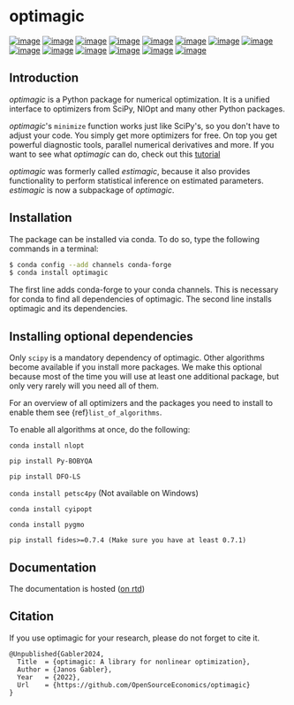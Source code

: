# optimagic

[![image](https://img.shields.io/pypi/v/estimagic?color=blue)](https://pypi.org/project/estimagic)
[![image](https://img.shields.io/pypi/pyversions/estimagic)](https://pypi.org/project/estimagic)
[![image](https://img.shields.io/conda/vn/conda-forge/estimagic.svg)](https://anaconda.org/conda-forge/estimagic)
[![image](https://img.shields.io/conda/pn/conda-forge/estimagic.svg)](https://anaconda.org/conda-forge/estimagic)
[![image](https://img.shields.io/pypi/l/estimagic)](https://pypi.org/project/estimagic)
[![image](https://readthedocs.org/projects/estimagic/badge/?version=latest)](https://estimagic.readthedocs.io/en/latest)
[![image](https://img.shields.io/github/actions/workflow/status/OpenSourceEconomics/estimagic/main.yml?branch=main)](https://github.com/OpenSourceEconomics/estimagic/actions?query=branch%3Amain)
[![image](https://codecov.io/gh/OpenSourceEconomics/estimagic/branch/main/graph/badge.svg)](https://codecov.io/gh/OpenSourceEconomics/optimagic)
[![image](https://results.pre-commit.ci/badge/github/OpenSourceEconomics/estimagic/main.svg)](https://github.com/OpenSourceEconomics/optimagic/actions?query=branch%3Amain)
[![image](https://img.shields.io/badge/code%20style-black-000000.svg)](https://github.com/psf/black)
[![image](https://img.shields.io/badge/Contributor%20Covenant-2.1-4baaaa.svg)](CODE_OF_CONDUCT.md)
[![image](https://pepy.tech/badge/estimagic/month)](https://pepy.tech/project/estimagic)
[![image](https://img.shields.io/badge/NumFOCUS-affiliated%20project-orange.svg?style=flat&colorA=E1523D&colorB=007D8A)](https://numfocus.org/sponsored-projects/affiliated-projects)
[![image](https://img.shields.io/twitter/follow/aiidateam.svg?style=social&label=Follow)](https://x.com/optimagic)

## Introduction

*optimagic* is a Python package for numerical optimization. It is a unified interface to
optimizers from SciPy, NlOpt and many other Python packages.

*optimagic*'s `minimize` function works just like SciPy's, so you don't have to adjust
your code. You simply get more optimizers for free. On top you get powerful diagnostic
tools, parallel numerical derivatives and more. If you want to see what *optimagic* can
do, check out this [tutorial](tutorials/optimization_overview.ipynb)

*optimagic* was formerly called *estimagic*, because it also provides functionality to
perform statistical inference on estimated parameters. *estimagic* is now a subpackage
of *optimagic*.

## Installation

The package can be installed via conda. To do so, type the following commands in a
terminal:

```bash
$ conda config --add channels conda-forge
$ conda install optimagic
```

The first line adds conda-forge to your conda channels. This is necessary for conda to
find all dependencies of optimagic. The second line installs optimagic and its
dependencies.

## Installing optional dependencies

Only `scipy` is a mandatory dependency of optimagic. Other algorithms become available
if you install more packages. We make this optional because most of the time you will
use at least one additional package, but only very rarely will you need all of them.

For an overview of all optimizers and the packages you need to install to enable them
see {ref}`list_of_algorithms`.

To enable all algorithms at once, do the following:

`conda install nlopt`

`pip install Py-BOBYQA`

`pip install DFO-LS`

`conda install petsc4py` (Not available on Windows)

`conda install cyipopt`

`conda install pygmo`

`pip install fides>=0.7.4 (Make sure you have at least 0.7.1)`

## Documentation

The documentation is hosted ([on rtd](https://estimagic.readthedocs.io/en/latest/#))

## Citation

If you use optimagic for your research, please do not forget to cite it.

```
@Unpublished{Gabler2024,
  Title  = {optimagic: A library for nonlinear optimization},
  Author = {Janos Gabler},
  Year   = {2022},
  Url    = {https://github.com/OpenSourceEconomics/optimagic}
}
```
